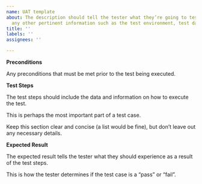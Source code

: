 ```yaml
---
name: UAT template
about: The description should tell the tester what they’re going to test and include
  any other pertinent information such as the test environment, test data, and preconditions/assumptions.
title: ''
labels: ''
assignees: ''

---
```


**Preconditions**

Any preconditions that must be met prior to the test being executed.

**Test Steps**

The test steps should include the data and information on how to execute the test.  

This is perhaps the most important part of a test case. 

Keep this section clear and concise (a list would be fine), but don’t leave out any necessary details.

**Expected Result**

The expected result tells the tester what they should experience as a result of the test steps.

This is how the tester determines if the test case is a “pass” or “fail”.

